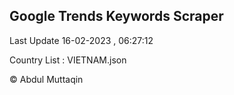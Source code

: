 

## Google Trends Keywords Scraper 
 
Last Update 16-02-2023 , 06:27:12

Country List :
VIETNAM.json



© Abdul Muttaqin 
